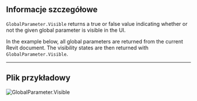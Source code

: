 ## Informacje szczegółowe
`GlobalParameter.Visible` returns a true or false value indicating whether or not the given global parameter is visible in the UI.

In the example below, all global parameters are returned from the current Revit document. The visibility states are then returned with `GlobalParameter.Visible`.
___
## Plik przykładowy

![GlobalParameter.Visible](./Revit.Elements.GlobalParameter.Visible_img.jpg)
